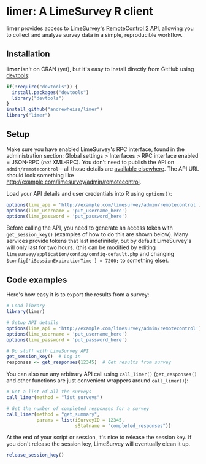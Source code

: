 # limer: A LimeSurvey R client

**limer** provides access to [LimeSurvey](https://www.limesurvey.org)'s [RemoteControl 2 API](https://manual.limesurvey.org/RemoteControl_2_API), allowing you to collect and analyze survey data in a simple, reproducible workflow.


## Installation

**limer** isn't on CRAN (yet), but it's easy to install directly from GitHub using [devtools](http://cran.r-project.org/web/packages/devtools/index.html):

```R
if(!require("devtools")) {
  install.packages("devtools")
  library("devtools")
}
install_github("andrewheiss/limer")
library("limer")
```


## Setup

Make sure you have enabled LimeSurvey's RPC interface, found in the administration section: Global settings > Interfaces > RPC interface enabled = JSON-RPC (*not* XML-RPC). You don't need to publish the API on `admin/remotecontrol`—all those details are [available elsewhere](http://api.limesurvey.org). The API URL should look something like http://example.com/limesurvey/admin/remotecontrol.

Load your API details and user credentials into R using `options()`:

```R
options(lime_api = 'http://example.com/limesurvey/admin/remotecontrol')
options(lime_username = 'put_username_here')
options(lime_password = 'put_password_here')
```

Before calling the API, you need to generate an access token with `get_session_key()` (examples of how to do this are shown below). Many services provide tokens that last indefinitely, but by default LimeSurvey's will only last for two hours. (this can be modified by editing `limesurvey/application/config/config-default.php` and changing `$config['iSessionExpirationTime'] = 7200;` to something else). 


## Code examples

Here's how easy it is to export the results from a survey:

```R
# Load library
library(limer)

# Setup API details
options(lime_api = 'http://example.com/limesurvey/admin/remotecontrol')
options(lime_username = 'put_username_here')
options(lime_password = 'put_password_here')

# Do stuff with LimeSurvey API
get_session_key()  # Log in
responses <- get_responses(12345)  # Get results from survey
```

You can also run any arbitrary API call using `call_limer()` (`get_responses()` and other functions are just convenient wrappers around `call_limer()`):

```R
# Get a list of all the surveys
call_limer(method = "list_surveys")

# Get the number of completed responses for a survey
call_limer(method = "get_summary", 
           params = list(iSurveyID = 12345,
                         sStatname = "completed_responses"))
```

At the end of your script or session, it's nice to release the session key. If you don't release the session key, LimeSurvey will eventually clean it up.

```R
release_session_key()
```
